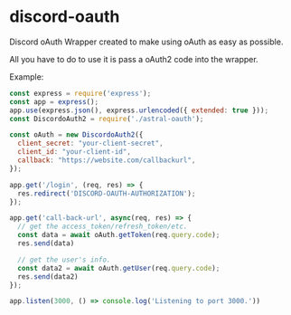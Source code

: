 # discord-oauth
Discord oAuth Wrapper created to make using oAuth as easy as possible.

All you have to do to use it is pass a oAuth2 code into the wrapper.

Example:
```javascript
const express = require('express');
const app = express();
app.use(express.json(), express.urlencoded({ extended: true }));
const DiscordoAuth2 = require('./astral-oauth');

const oAuth = new DiscordoAuth2({
  client_secret: "your-client-secret",
  client_id: "your-client-id",
  callback: "https://website.com/callbackurl",
});

app.get('/login', (req, res) => {
  res.redirect('DISCORD-OAUTH-AUTHORIZATION');
});

app.get('call-back-url', async(req, res) => {
  // get the access_token/refresh_token/etc.
  const data = await oAuth.getToken(req.query.code);
  res.send(data)

  // get the user's info.
  const data2 = await oAuth.getUser(req.query.code);
  res.send(data2)
});

app.listen(3000, () => console.log('Listening to port 3000.'))
```